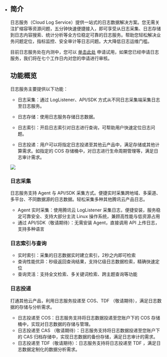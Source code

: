 - ## 简介

  日志服务（Cloud Log Service）提供一站式的日志数据解决方案。您无需关注扩缩容等资源问题，五分钟快速便捷接入，即可享受从日志采集、日志存储到日志内容搜索、统计分析等全方位稳定可靠的日志服务。帮助您轻松解决业务问题定位，指标监控、安全审计等日志问题。大大降低日志运维门槛。

  目前日志服务处在内测中，您可以 [单击此处](https://cloud.tencent.com/act/apply/cloudlog) 申请试用，如果您已经申请日志服务，我们将在七个工作日内对您的申请进行审核。

  ## 功能概览

  日志服务主要提供以下功能：

  - 日志采集：通过 LogListener、API/SDK 方式从不同日志采集端采集日志至日志服务。


  - 日志存储：使用日志服务存储日志数据。


  - 日志索引：开启日志索引对日志进行查询，可帮助用户快速定位日志问题。


  - 日志投递：用户可以将指定日志投递至其他云产品中，满足存储或其他计算需求。如指定的 COS 存储桶中，对日志进行生命周期管理等，满足日志审计需求。

  ![](https://mc.qcloudimg.com/static/img/a51bd8e655a9d8e17b93300b68170f9f/image.png)

  ### 日志采集

  日志服务支持 Agent 与 API/SDK 采集方式。便捷实时采集跨地域、多渠道、多平台、不同数据源的日志数据。轻松采集多种其他腾讯云产品日志。

  - Agent 实时采集：使用腾讯云 LogListener 采集日志，便捷安装，服务稳定可靠安全、支持大部分主流 Linux 操作系统，兼顾高性能与低资源占用
  - 通过 API/SDK（敬请期待）：无需安装 Agent，直接调用 API 上传日志，支持多种语言

  ### 日志索引与查询

  - 实时索引：采集的日志数据实时建立索引，2秒之内即可检索
  - 查询性能优异：秒级返回查询结果，支持亿级日志数据检索，精确快速定位
  - 查询灵活：支持全文检索、多关键词检索、跨主题查询等功能

  ### 日志投递

  打通其他云产品，利用日志服务投递至 COS、TDF （敬请期待），满足日志数据的存储与分析需求。

  - 日志投递至 COS：日志服务支持将日志数据投递至您账户下的 COS 存储桶中，实现对日志数据的存储与管理。
  - 日志投递至 CAS （敬请期待）：日志服务支持将日志数据投递至您账户下的 CAS 归档存储中，实现日志数据的备份存储，满足日志审计的需求。
  - 日志投递至 TDF（敬请期待）：日志服务支持将日志投递至 TDF ，满足日志数据定制化的数据分析需求。
